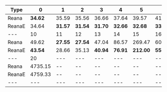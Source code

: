 | Type | 0 | 1 | 2 | 3 | 4 | 5 | 6 | 7 | 8 | 9 |
|---|---|---|---|---|---|---|---|---|---|---|
| Reana | **34.62** | 35.59 | 35.56 | 36.66 | 37.64 | 39.57 | 41.62 | 41.62 | 41.62 | 44.66 |
| ReanaE | 34.64 | **31.57** | **31.54** | **31.70** | **32.66** | **32.68** | **33.62** | **34.61** | **35.56** | **38.58** |
| --- | 10 | 11 | 12 | 13 | 14 | 15 | 16 | 17 | 18 | 19 |
| Reana | 49.62 | **27.55** | **27.54** | 47.04 | 86.57 | 269.47 | 608.17 | **294.40** | 1224.18 | 2469.70 |
| ReanaE | **43.54** | 28.66 | 35.13 | **40.94** | **76.91** | **212.00** | **550.91** | 452.25 | **702.83** | **1974.24** |
| --- | 20 | --- | --- | --- | --- | --- | --- | --- | --- | --- |
| Reana | 4735.15 | -- | -- | -- | -- | -- | -- | -- | -- | -- |
| ReanaE | 4759.33 | -- | -- | -- | -- | -- | -- | -- | -- | -- |
|---|---|---|---|---|---|---|---|---|---|---|
